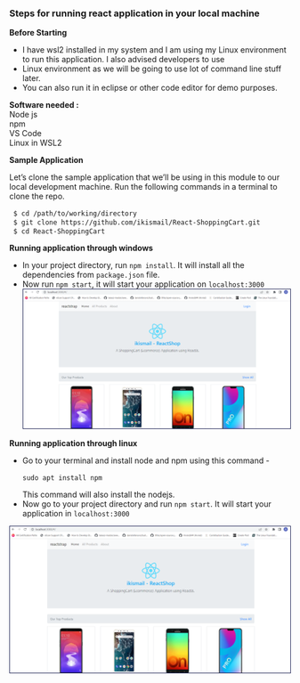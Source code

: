 
### Steps for running react application in your local machine

**Before Starting** 

 - I have wsl2 installed in my system and I am using my Linux environment to run this application. I also advised developers to use
  - Linux environment as we will be going to use lot of command line stuff later.
   - You can also run it in eclipse or other code editor for demo purposes.

**Software needed :**  
Node js   
npm    
VS Code  
Linux in WSL2   

**Sample Application** 

Let’s clone the sample application that we’ll be using in this module to our local development machine. Run the following commands in a terminal to clone the repo.
```
 $ cd /path/to/working/directory
 $ git clone https://github.com/ikismail/React-ShoppingCart.git
 $ cd React-ShoppingCart

```
**Running application through windows**

 - In your project directory, run `npm install`. It will install all the
   dependencies from `package.json` file.
 - Now run `npm start`, it will start your application on
   `localhost:3000`
   <img style="border: 1px solid #1d2253" src="../images/react_shoppingcart/react_app.png" />


**Running application through linux**

 - Go to your terminal and install node and npm using this command -    
   ``` 
   sudo apt install npm
   ```    
   This command will also install the nodejs.
 - Now go to your project directory and run `npm start`. It will start
   your application in `localhost:3000`
<img style="border: 1px solid #1d2253" src="../images/react_shoppingcart/react_app.png" />
